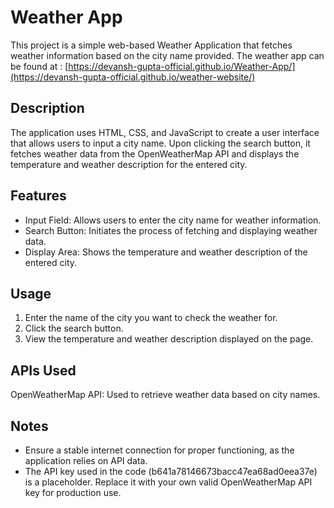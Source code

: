 # Weather App

This project is a simple web-based Weather Application that fetches weather information based on the city name provided.
The weather app can be found at : [https://devansh-gupta-official.github.io/Weather-App/](https://devansh-gupta-official.github.io/weather-website/)

## **Description**
The application uses HTML, CSS, and JavaScript to create a user interface that allows users to input a city name. Upon clicking the search button, it fetches weather data from the OpenWeatherMap API and displays the temperature and weather description for the entered city.

## **Features**
- Input Field: Allows users to enter the city name for weather information.
- Search Button: Initiates the process of fetching and displaying weather data.
- Display Area: Shows the temperature and weather description of the entered city.

## **Usage**
1. Enter the name of the city you want to check the weather for.
2. Click the search button.
3. View the temperature and weather description displayed on the page.

## **APIs Used**
OpenWeatherMap API: Used to retrieve weather data based on city names.

## **Notes**
- Ensure a stable internet connection for proper functioning, as the application relies on API data.
- The API key used in the code (b641a78146673bacc47ea68ad0eea37e) is a placeholder. Replace it with your own valid OpenWeatherMap API key for production use.
